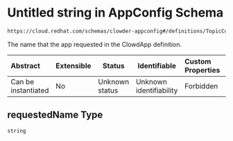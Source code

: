 # Untitled string in AppConfig Schema

```txt
https://cloud.redhat.com/schemas/clowder-appconfig#/definitions/TopicConfig/properties/requestedName
```

The name that the app requested in the ClowdApp definition.


| Abstract            | Extensible | Status         | Identifiable            | Custom Properties | Additional Properties | Access Restrictions | Defined In                                                          |
| :------------------ | ---------- | -------------- | ----------------------- | :---------------- | --------------------- | ------------------- | ------------------------------------------------------------------- |
| Can be instantiated | No         | Unknown status | Unknown identifiability | Forbidden         | Allowed               | none                | [schema.json\*](../../../../out/schema.json "open original schema") |

## requestedName Type

`string`
